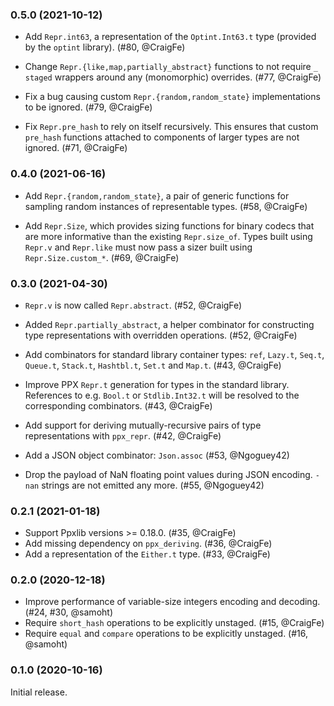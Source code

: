 ### 0.5.0 (2021-10-12)

- Add `Repr.int63`, a representation of the `Optint.Int63.t` type (provided by
  the `optint` library). (#80, @CraigFe)

- Change `Repr.{like,map,partially_abstract}` functions to not require `_
  staged` wrappers around any (monomorphic) overrides. (#77, @CraigFe)

- Fix a bug causing custom `Repr.{random,random_state}` implementations to be
  ignored. (#79, @CraigFe)

- Fix `Repr.pre_hash` to rely on itself recursively. This ensures that custom
  `pre_hash` functions attached to components of larger types are not ignored.
  (#71, @CraigFe)

### 0.4.0 (2021-06-16)

- Add `Repr.{random,random_state}`, a pair of generic functions for sampling
  random instances of representable types. (#58, @CraigFe)

- Add `Repr.Size`, which provides sizing functions for binary codecs that are
  more informative than the existing `Repr.size_of`. Types built using `Repr.v`
  and `Repr.like` must now pass a sizer built using `Repr.Size.custom_*`. (#69,
  @CraigFe)

### 0.3.0 (2021-04-30)

- `Repr.v` is now called `Repr.abstract`. (#52, @CraigFe)

- Added `Repr.partially_abstract`, a helper combinator for constructing type
  representations with overridden operations. (#52, @CraigFe)

- Add combinators for standard library container types: `ref`, `Lazy.t`,
  `Seq.t`, `Queue.t`, `Stack.t`, `Hashtbl.t`, `Set.t` and `Map.t`.
  (#43, @CraigFe)

- Improve PPX `Repr.t` generation for types in the standard library. References
  to e.g. `Bool.t` or `Stdlib.Int32.t` will be resolved to the corresponding
  combinators. (#43, @CraigFe)

- Add support for deriving mutually-recursive pairs of type representations
  with `ppx_repr`. (#42, @CraigFe)

- Add a JSON object combinator: `Json.assoc` (#53, @Ngoguey42)

- Drop the payload of NaN floating point values during JSON encoding. `-nan`
  strings are not emitted any more. (#55, @Ngoguey42)

### 0.2.1 (2021-01-18)

- Support Ppxlib versions >= 0.18.0. (#35, @CraigFe)
- Add missing dependency on `ppx_deriving`. (#36, @CraigFe)
- Add a representation of the `Either.t` type. (#33, @CraigFe)

### 0.2.0 (2020-12-18)

- Improve performance of variable-size integers encoding and decoding.
  (#24, #30, @samoht)
- Require `short_hash` operations to be explicitly unstaged.
  (#15, @CraigFe)
- Require `equal` and `compare` operations to be explicitly unstaged.
  (#16, @samoht)

### 0.1.0 (2020-10-16)

Initial release.
